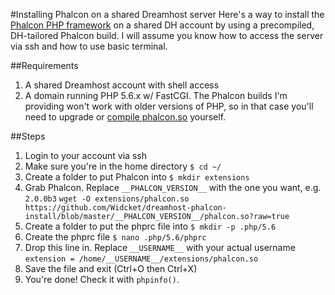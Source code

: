 #Installing Phalcon on a shared Dreamhost server
Here's a way to install the [Phalcon PHP framework](http://phalconphp.com/) on a shared DH account by using a precompiled, DH-tailored Phalcon build. I will assume you know how to access the server via ssh and how to use basic terminal.

##Requirements
1. A shared Dreamhost account with shell access
2. A domain running PHP 5.6.x w/ FastCGI. The Phalcon builds I'm providing won't work with older versions of PHP, so in that case you'll need to upgrade  or [compile phalcon.so](http://serverfault.com/questions/607104/how-can-i-install-phalcon-or-any-custom-php-module-extension-on-my-shared-cpan/607105) yourself.

##Steps
1. Login to your account via ssh
2. Make sure you're in the home directory
	`$ cd ~/`
3. Create a folder to put Phalcon into
	`$ mkdir extensions`
4. Grab Phalcon. Replace `__PHALCON_VERSION__` with the one you want, e.g. `2.0.0b3`
	`wget -O extensions/phalcon.so https://github.com/Widcket/dreamhost-phalcon-install/blob/master/__PHALCON_VERSION__/phalcon.so?raw=true`
5. Create a folder to put the phprc file into 
	`$ mkdir -p .php/5.6`
6. Create the phprc file
	`$ nano .php/5.6/phprc`
7. Drop this line in. Replace `__USERNAME__` with your actual username
	`extension = /home/__USERNAME__/extensions/phalcon.so`
8. Save the file and exit (Ctrl+O then Ctrl+X)
9. You're done! Check it with `phpinfo()`.